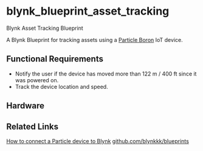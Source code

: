 # blynk_blueprint_asset_tracking
Blynk Asset Tracking Blueprint

A Blynk Blueprint for tracking assets using a [Particle Boron](https://docs.particle.io/boron/) IoT device.  

## Functional Requirements
- Notify the user if the device has moved more than 122 m / 400 ft since it was powered on.
- Track the device location and speed.

## Hardware



## Related Links
[How to connect a Particle device to Blynk](https://blynk.io/blog/how-to-connect-a-particle-device-to-blynk)
[github.com/blynkkk/blueprints](https://github.com/blynkkk/blueprints)
